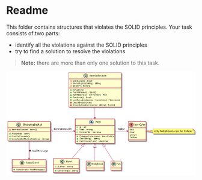 ﻿Readme
=======

This folder contains structures that violates the SOLID principles.
Your task consists of two parts:

* identify all the violations against the SOLID principles
* try to find a solution to resolve the violations

> **Note:** there are more than only one solution to this task.

![Exercise UML](./exercise.png)